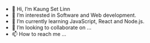 - 👋 Hi, I’m Kaung Set Linn
- 👀 I’m interested in Software and Web development.
- 🌱 I’m currently learning JavaScript, React and Node.js.
- 💞️ I’m looking to collaborate on ...
- 📫 How to reach me ...

<!---
Sora1919/Sora1919 is a ✨ special ✨ repository because its `README.md` (this file) appears on your GitHub profile.
You can click the Preview link to take a look at your changes.
--->
